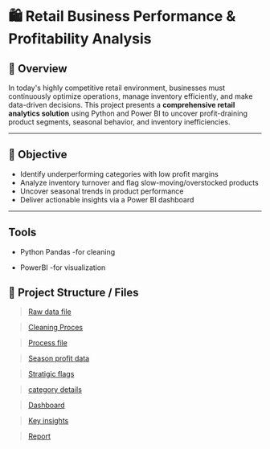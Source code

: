 # 🛍️ Retail Business Performance & Profitability Analysis

## 📌 Overview

In today's highly competitive retail environment, businesses must continuously optimize operations, manage inventory efficiently, and make data-driven decisions. This project presents a **comprehensive retail analytics solution** using Python and Power BI to uncover profit-draining product segments, seasonal behavior, and inventory inefficiencies.

---

## 🎯 Objective

- Identify underperforming categories with low profit margins
- Analyze inventory turnover and flag slow-moving/overstocked products
- Uncover seasonal trends in product performance
- Deliver actionable insights via a Power BI dashboard

---
## Tools 

- Python Pandas -for cleaning

- PowerBI -for visualization

## 📂 Project Structure / Files

> [Raw data file](retail_datasett_edit.csv)

> [Cleaning Proces](Process.py)

> [Process file](processed_retail_data.csv)

> [Season profit data](seasonal_profit.csv)

> [Stratigic flags](strategic_flags.csv)

> [category details](category_profit.csv)

> [Dashboard](final_project_dashboard.pdf)

> [Key insights](Retail%20Business%20Key%20insights.docx)

> [Report](Retail%20Business%20Performance%20report.docx)


